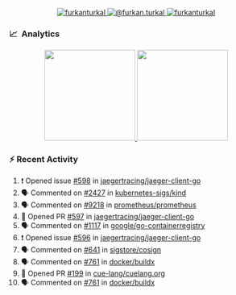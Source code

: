 <p align="center">
  <a href="https://linkedin.com/in/furkanturkal" target="blank">
    <img src="https://img.shields.io/badge/linkedin-%230077B5.svg?&style=for-the-badge&logo=linkedin&logoColor=white" alt="furkanturkal" />
  </a>
  <a href="https://medium.com/@furkan.turkal" target="blank">
    <img src="https://img.shields.io/badge/medium-%2312100E.svg?&style=for-the-badge&logo=medium&logoColor=white" alt="@furkan.turkal" />
  </a>
  <a href="https://twitter.com/furkanturkaI" target="blank">
    <img src="https://img.shields.io/badge/Twitter-1DA1F2?style=for-the-badge&logo=twitter&logoColor=white" alt="furkanturkaI" />
  </a>
</p>

### 📈 &nbsp;Analytics

<p align="center">
  <a href="https://github.com/bufgix">
    <img height="180em" src="https://github-readme-stats-eight-theta.vercel.app/api?username=Dentrax&show_icons=true&theme=algolia&include_all_commits=true&count_private=true&line_height=26"/>
    <img height="180em" src="https://github-readme-stats-eight-theta.vercel.app/api/top-langs/?username=Dentrax&layout=compact&langs_count=8&theme=algolia&line_height=26"/>
  </a>
</p>

### :zap: Recent Activity

<!--START_SECTION:activity-->
1. ❗️ Opened issue [#598](https://github.com/jaegertracing/jaeger-client-go/issues/598) in [jaegertracing/jaeger-client-go](https://github.com/jaegertracing/jaeger-client-go)
2. 🗣 Commented on [#2427](https://github.com/kubernetes-sigs/kind/issues/2427) in [kubernetes-sigs/kind](https://github.com/kubernetes-sigs/kind)
3. 🗣 Commented on [#9218](https://github.com/prometheus/prometheus/issues/9218) in [prometheus/prometheus](https://github.com/prometheus/prometheus)
4. 💪 Opened PR [#597](https://github.com/jaegertracing/jaeger-client-go/pull/597) in [jaegertracing/jaeger-client-go](https://github.com/jaegertracing/jaeger-client-go)
5. 🗣 Commented on [#1117](https://github.com/google/go-containerregistry/issues/1117) in [google/go-containerregistry](https://github.com/google/go-containerregistry)
6. ❗️ Opened issue [#596](https://github.com/jaegertracing/jaeger-client-go/issues/596) in [jaegertracing/jaeger-client-go](https://github.com/jaegertracing/jaeger-client-go)
7. 🗣 Commented on [#641](https://github.com/sigstore/cosign/issues/641) in [sigstore/cosign](https://github.com/sigstore/cosign)
8. 🗣 Commented on [#761](https://github.com/docker/buildx/issues/761) in [docker/buildx](https://github.com/docker/buildx)
9. 💪 Opened PR [#199](https://github.com/cue-lang/cuelang.org/pull/199) in [cue-lang/cuelang.org](https://github.com/cue-lang/cuelang.org)
10. 🗣 Commented on [#761](https://github.com/docker/buildx/issues/761) in [docker/buildx](https://github.com/docker/buildx)
<!--END_SECTION:activity-->
